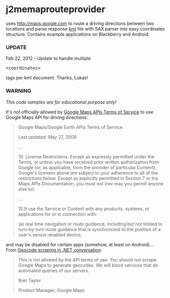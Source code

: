 # j2memaprouteprovider

<p>uses <a href="http://maps.google.com" rel="nofollow"><a href="http://maps.google.com" rel="nofollow">http://maps.google.com</a></a> to route a driving directions between two locations and parse response <a href="http://code.google.com/intl/uk/apis/kml/documentation/" rel="nofollow">kml</a> file with SAX parser into easy coordinates structure. Contains example applications on Blackberry and Android. </p><p><h3>UPDATE</h3> Feb 22, 2012 - Update to handle multiple <pre><span class="error">&lt;coordinates&gt;</span></pre> tags per kml document. Thanks, Lukas! </p><p><h3>WARNING</h3> <p><i>This code samples are for educational purpose only!</i></p> <p>It&#x27;s not officially allowed by <a href="http://code.google.com/intl/uk/apis/maps/terms.html" rel="nofollow">Google Maps APIs Terms of Service</a> to use Google Maps API for driving directions:</p> <blockquote> <p>Google Maps/Google Earth APIs Terms of Service</p> <p>Last updated: May 27, 2009</p>  <p>...</p> <p>10. License Restrictions. Except as expressly permitted under the Terms, or unless you have received prior written authorization from Google (or, as applicable, from the provider of particular Content), Google&#x27;s licenses above are subject to your adherence to all of the restrictions below. Except as explicitly permitted in Section 7 or the Maps APIs Documentation, you must not (nor may you permit anyone else to):</p> <p>...</p> <p>10.9 use the Service or Content with any products, systems, or applications for or in connection with:</p> <p>(a) real time navigation or route guidance, including but not limited to turn-by-turn route guidance that is synchronized to the position of a user&#x27;s sensor-enabled device;</p> </blockquote>  and may be disabled for certain apps (somehow, at least on Android)... From <a href="http://groups.google.com/group/Google-Maps-API/msg/7fa25a13e6153d02" rel="nofollow">Geocode scraping in .NET conversation</a>:   <blockquote> <p>This is not allowed by the API terms of use.  You should not scrape Google Maps to generate geocodes.  We will block services that do automated queries of our servers.</p> <p>Bret Taylor</p>  <p>Product Manager, Google Maps</p>  </blockquote> </p>
